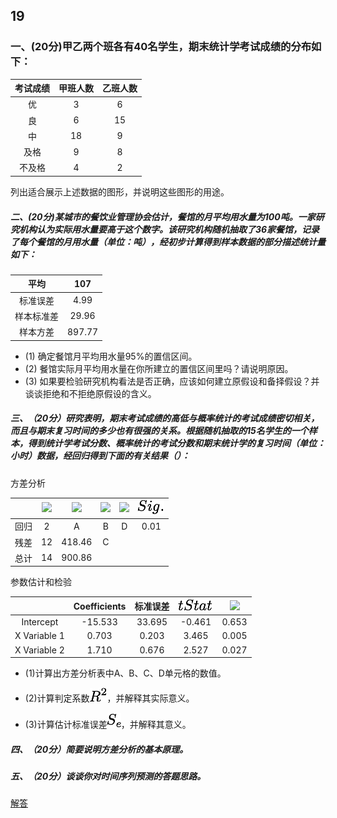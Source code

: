 ## 19
### 一、(20分)甲乙两个班各有40名学生，期末统计学考试成绩的分布如下：

|考试成绩	|甲班人数|	乙班人数|
|:---:|:---:|:---:|
|优|3|6|
|良|6|15|
|中|18|9|
|及格|9|8|
|不及格|4|2|

列出适合展示上述数据的图形，并说明这些图形的用途。

##### 二、(20分)某城市的餐饮业管理协会估计，餐馆的月平均用水量为100吨。一家研究机构认为实际用水量要高于这个数字。该研究机构随机抽取了36家餐馆，记录了每个餐馆的月用水量（单位：吨），经初步计算得到样本数据的部分描述统计量如下：

|平均|107|
|:-:|:-:|
|标准误差|4.99|
|样本标准差|29.96|
|样本方差|897.77|

- (1) 确定餐馆月平均用水量95%的置信区间。
- (2) 餐馆实际月平均用水量在你所建立的置信区间里吗？请说明原因。
- (3) 如果要检验研究机构看法是否正确，应该如何建立原假设和备择假设？并谈谈拒绝和不拒绝原假设的含义。

##### 三、（20分）研究表明，期末考试成绩的高低与概率统计的考试成绩密切相关，而且与期末复习时间的多少也有很强的关系。根据随机抽取的15名学生的一个样本，得到统计学考试分数、概率统计的考试分数和期末统计学的复习时间（单位：小时）数据，经回归得到下面的有关结果（）：
方差分析

||![](../images/df.png)|![](../images/SS.png)|![](../images/MS.png)|![](../images/F.png)|![](../images/Sig..png)|
|:-:|:-:|:-:|:-:|:-:|:-:|
|回归|2|A|B|D|0.01|
|残差|12|418.46|C|		
|总计|14|900.86|		
	
参数估计和检验

||Coefficients|标准误差|![](../images/tStat.png)|![](../images/P-value.png)|
|:-:|:-:|:-:|:-:|:-:|
|Intercept|-15.533|33.695|-0.461|0.653|
|X Variable 1|0.703|0.203|3.465|0.005|
|X Variable 2|1.710|0.676|2.527|0.027|

- (1)计算出方差分析表中A、B、C、D单元格的数值。

- (2)计算判定系数![](../images/R^2.png)，并解释其实际意义。

- (3)计算估计标准误差![](../images/S_e.png)，并解释其意义。

##### 四、（20分）简要说明方差分析的基本原理。

##### 五、（20分）谈谈你对时间序列预测的答题思路。


[解答](https://wenku.baidu.com/view/f3a2c1bcfbb069dc5022aaea998fcc22bdd14343?fromShare=1&pn=51)


